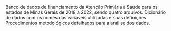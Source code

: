 Banco de dados de financiamento da Atenção Primária à Saúde para os estados de Minas Gerais de 2018 a 2022, sendo quatro arquivos.
Dicionário de dados com os nomes das variáveis utilizadas e suas definições.
Procedimentos metodológicos detalhados para a análise dos dados.
